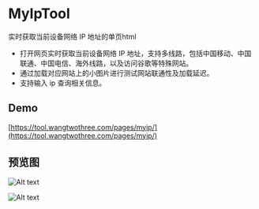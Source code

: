 # MyIpTool

实时获取当前设备网络 IP 地址的单页html

- 打开网页实时获取当前设备网络 IP 地址，支持多线路，包括中国移动、中国联通、中国电信、海外线路，以及访问谷歌等特殊网站。
- 通过加载对应网站上的小图片进行测试网站联通性及加载延迟。
- 支持输入 ip 查询相关信息。

## Demo

[https://tool.wangtwothree.com/pages/myip/](https://tool.wangtwothree.com/pages/myip/)

## 预览图

![Alt text](https://cdn.wangtwothree.com/imgur/hXcJXTx.png)

![Alt text](https://s21.ax1x.com/2024/04/09/pFOU9US.png)
